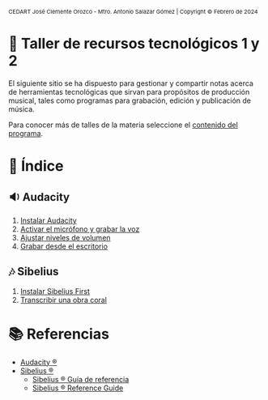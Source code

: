 <!-- Header -->
<span style="font-size:11px;">CEDART José Clemente Orozco - Mtro. Antonio Salazar Gómez | Copyright :copyright: Febrero de 2024</span>

# :musical_keyboard: Taller de recursos tecnológicos 1 y 2

El siguiente sitio se ha dispuesto para gestionar y compartir notas acerca de herramientas tecnológicas que sirvan para propósitos de producción musical, tales como programas para grabación, edición y publicación de música.

Para conocer más de talles de la materia seleccione el [contenido del programa](programa.md).

# :bookmark_tabs: Índice
## :sound: Audacity
1. [Instalar Audacity](audacity/01_instalar_audacity.md)
2. [Activar el micrófono y grabar la voz](audacity/02_activar_micrófono.md)
3. [Ajustar niveles de volumen](audacity/03_ajustar_niveles.md)
4. [Grabar desde el escritorio](audacity/04_grabar_escritorio.md)

## :notes: Sibelius
1. [Instalar Sibelius First](sibelius/proyectos/01_instalar_sibelius/01_instalar_sibelius.md)
2. [Transcribir una obra coral](sibelius/proyectos/02_transcribir_una_obra_coral/01_acerca_del_proyecto.md)

# :books: Referencias
- [Audacity ®](https://www.audacityteam.org/)
- [Sibelius ®](https://www.avid.com/sibelius)
  - [Sibelius ® Guía de referencia](https://resources.avid.com/SupportFiles/Sibelius/8.4/L10N/ES/reference.pdf)
  - [Sibelius ® Reference Guide](https://resources.avid.com/SupportFiles/Sibelius/8.2/reference.pdf)